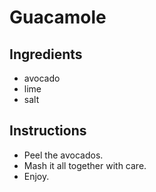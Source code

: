 # Guacamole
## Ingredients
* avocado
* lime
* salt
## Instructions
* Peel the avocados.
* Mash it all together with care.
* Enjoy.
